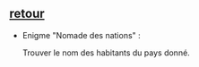 ## [retour](/Ressources/Enigmes.md)

- Enigme "Nomade des nations" :
  
  Trouver le nom des habitants du pays donné.

